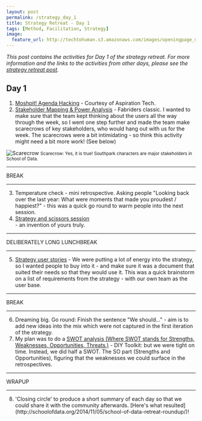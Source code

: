 ```yaml
---
layout: post
permalink: /strategy_day_1
title: Strategy Retreat - Day 1 
tags: [Method, Facilitation, Strategy]
image: 
  feature_url: http://techtohuman.s3.amazonaws.com/images/openingpage_montage.jpeg
---
```


<em>This post contains the activities for Day 1 of the strategy retreat. For more information and the links to the activities from other days, please see the [strategy retreat post](http://techtohuman.com/strategy_retreat/).</em> 

## Day 1 

1. [Moshpit! Agenda Hacking](http://facilitation.aspirationtech.org/index.php?title=Agenda:Hacking) - Courtesy of Aspiration Tech.
2. [Stakeholder Mapping & Power Analysis](https://www.fabriders.net/spectrogram-stakeholder-map/) - Fabriders classic. I wanted to make sure that the team kept thinking about the users all the way through the week, so I went one step further and made the team make scarecrows of key stakeholders, who would hang out with us for the week. The scarecrows were a bit intimidating - so think this activity might need a bit more work! (See below)

![Scarecrow](http://techtohuman.s3.amazonaws.com/images/DSCF3646.JPG)
<small> Scarecrow: Yes, it is true! Southpark characters are major stakeholders in School of Data. </small> 

* * *
BREAK

* * *

<ol start="3">
  <li>Temperature check - mini retrospective. Asking people "Looking back over the last year: What were moments that made you proudest / happiest?" - this was a quick go round to warm people into the next session.</li>
  <li><a href="http://techtohuman.com/strategy_scissors/">Strategy and scissors session</a></li> - an invention of yours truly. 
</ol>



* * *
DELIBERATELY LONG LUNCHBREAK 

* * *

<ol start="5">

<li>  <a href="http://techtohuman.com/good_strategy/">Strategy user stories</a>  - We were putting a lot of energy into the strategy, so I wanted people to buy into it - and make sure it was a document that suited their needs so that they would use it. This was a quick brainstorm on a list of requirements from the strategy - with our own team as the user base. </li>
</ol>

* * *
BREAK 

* * *

<ol start="6">

<li> Dreaming big. Go round: Finish the sentence "We should..." - aim is to add new ideas into the mix which were not captured in the first iteration of the strategy. </li>
<li> My plan was to do a  <a href="http://diytoolkit.org/tools/swot-analysis-2/">SWOT analysis (Where SWOT stands for Strengths, Weaknesses, Opportunities, Threats.)</a> - DIY Toolkit: but we were tight on time. Instead, we did half a SWOT. The SO part (Strengths and Opportunities), figuring that the weaknesses we could surface in the retrospectives. </li>
</ol> 

* * *
WRAPUP 

* * *

<ol start="8">

<li>'Closing circle' to produce a short summary of each day so that we could share it with the community afterwards. [Here's what resulted](http://schoolofdata.org/2014/11/05/school-of-data-retreat-roundup/)! </li>
</ol>
